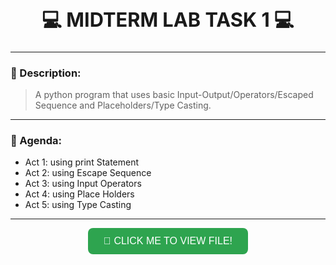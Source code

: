 <!-- ====== MIDTERM LAB TASK TEMPLATE ====== -->

<h1 align="center" style="font-size:2.2em; font-weight:bold;">💻 MIDTERM LAB TASK 1 💻</h1>

---

### 📝 Description:
> A python program that uses basic Input-Output/Operators/Escaped Sequence and Placeholders/Type Casting.

---

### 🎯 Agenda:
- Act 1: using print Statement
- Act 2: using Escape Sequence
- Act 3: using Input Operators
- Act 4: using Place Holders
- Act 5: using Type Casting

---

<p align="center">
  <a href="asset/LabTask1.pdf" target="_blank">
    <button style="
      background-color:#2ea44f;
      border:none;
      color:white;
      padding:12px 25px;
      text-align:center;
      font-size:16px;
      border-radius:8px;
      cursor:pointer;
    ">
      📄 CLICK ME TO VIEW FILE!
    </button>
  </a>
</p>
